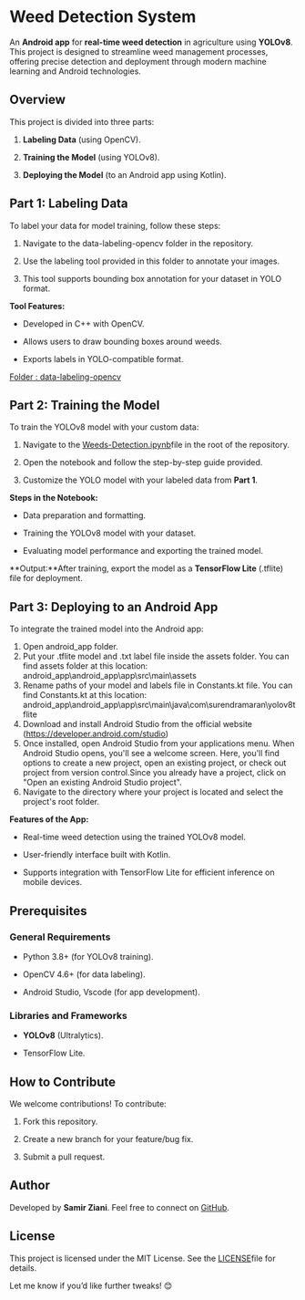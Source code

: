 Weed Detection System
=====================

An **Android app** for **real-time weed detection** in agriculture using **YOLOv8**. This project is designed to streamline weed management processes, offering precise detection and deployment through modern machine learning and Android technologies.

Overview
--------

This project is divided into three parts:

1.  **Labeling Data** (using OpenCV).
    
2.  **Training the Model** (using YOLOv8).
    
3.  **Deploying the Model** (to an Android app using Kotlin).
    

Part 1: Labeling Data
---------------------

To label your data for model training, follow these steps:

1.  Navigate to the data-labeling-opencv folder in the repository.
    
2.  Use the labeling tool provided in this folder to annotate your images.

3.  This tool supports bounding box annotation for your dataset in YOLO format.
    

**Tool Features:**

*   Developed in C++ with OpenCV.
    
*   Allows users to draw bounding boxes around weeds.
    
*   Exports labels in YOLO-compatible format.
    

[Folder : data-labeling-opencv](https://github.com/samir5636/weeds-detection/tree/main/data-labeling-opencv)

Part 2: Training the Model
--------------------------

To train the YOLOv8 model with your custom data:

1.  Navigate to the [Weeds-Detection.ipynb](https://github.com/samir5636/weeds-detection/blob/main/Weeds-Detection.ipynb)file in the root of the repository.
    
2.  Open the notebook and follow the step-by-step guide provided.
    
3.  Customize the YOLO model with your labeled data from **Part 1**.
    

**Steps in the Notebook:**

*   Data preparation and formatting.
    
*   Training the YOLOv8 model with your dataset.
    
*   Evaluating model performance and exporting the trained model.
    

**Output:**After training, export the model as a **TensorFlow Lite** (.tflite) file for deployment.

Part 3: Deploying to an Android App
-----------------------------------

To integrate the trained model into the Android app:
1.  Open android_app folder.
2. Put your .tflite model and .txt label file inside the assets folder. You can find assets folder at this location: android_app\android_app\app\src\main\assets
3. Rename paths of your model and labels file in Constants.kt file. You can find Constants.kt at this location: android_app\android_app\app\src\main\java\com\surendramaran\yolov8tflite
4. Download and install Android Studio from the official website (https://developer.android.com/studio)
5. Once installed, open Android Studio from your applications menu.
When Android Studio opens, you'll see a welcome screen. Here, you'll find options to create a new project, open an existing project, or check out project from version control.Since you already have a project, click on "Open an existing Android Studio project".
6. Navigate to the directory where your project is located and select the project's root folder.


**Features of the App:**

*   Real-time weed detection using the trained YOLOv8 model.
    
*   User-friendly interface built with Kotlin.
    
*   Supports integration with TensorFlow Lite for efficient inference on mobile devices.
    

Prerequisites
-------------

### General Requirements

*   Python 3.8+ (for YOLOv8 training).
    
*   OpenCV 4.6+ (for data labeling).
    
*   Android Studio, Vscode (for app development).
    

### Libraries and Frameworks

*   **YOLOv8** (Ultralytics).
    
*   TensorFlow Lite.
    
How to Contribute
-----------------

We welcome contributions! To contribute:

1.  Fork this repository.
    
2.  Create a new branch for your feature/bug fix.
    
3.  Submit a pull request.
    

Author
------

Developed by **Samir Ziani**. Feel free to connect on [GitHub](https://github.com/samir5636).

License
-------

This project is licensed under the MIT License. See the [LICENSE](https://github.com/samir5636/weeds-detection/blob/main/LICENSE)file for details.

Let me know if you’d like further tweaks! 😊